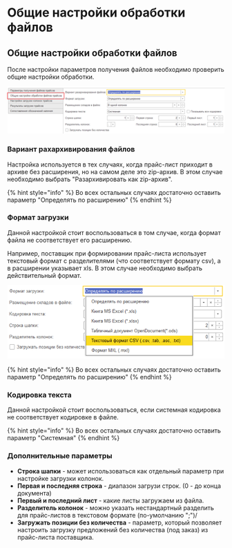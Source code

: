 # Общие настройки обработки файлов

## Общие настройки обработки файлов

После настройки параметров получения файлов необходимо проверить общие настройки обработки.

![](../.gitbook/assets/image%20%2835%29.png)

### Вариант рахархивирования файлов

Настройка используется в тех случаях, когда прайс-лист приходит в архиве без расширения, но на самом деле это zip-архив. В этом случае необходимо выбрать "Разархивировать как zip-архив".

{% hint style="info" %}
Во всех остальных случаях достаточно оставить параметр "Определять по расширению"
{% endhint %}

### Формат загрузки

Данной настройкой стоит воспользоваться в том случае, когда формат файла не соответствует его расширению.

Например, поставщик при формировании прайс-листа использует текстовый формат с разделителями \(что соответствует формату csv\), а в расширении указывает xls. В этом случае необходимо выбрать действительный формат.

![](../.gitbook/assets/image%20%2838%29.png)

{% hint style="info" %}
Во всех остальных случаях достаточно оставить параметр "Определять по расширению"
{% endhint %}

### Кодировка текста

Данной настройкой стоит воспользоваться, если системная кодировка не соответствует кодировке в файле.

{% hint style="info" %}
Во всех остальных случаях достаточно оставить параметр "Системная"
{% endhint %}

### Дополнительные параметры

* **Строка шапки** - может использоваться как отдельный параметр при настройке загрузки колонок.
* **Первая и последняя строка** - диапазон загрузи строк. \(0 - до конца документа\)
* **Первый и последний лист** - какие листы загружаем из файла.
* **Разделитель колонок** - можно указать нестандартный разделить для прайс-листов в текстовом формате \(по-умолчанию ";"\)/
* **Загружать позиции без количества** - параметр, который позволяет настроить загрузку предложений без количества \(под заказ\) из прайс-листа поставщика.
